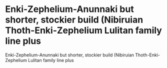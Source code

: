# Enki-Zephelium-Anunnaki but shorter, stockier build (Nibiruian Thoth-Enki-Zephelium Lulitan family line plus

Enki-Zephelium-Anunnaki but shorter, stockier build (Nibiruian Thoth-Enki-Zephelium Lulitan family line plus